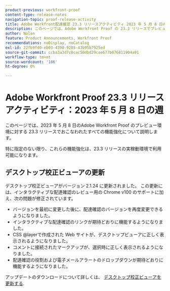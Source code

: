 ```yaml
---
product-previous: workfront-proof
content-type: release-notes
navigation-topic: proof-release-activity
title: Adobe Workfront配達確認 23.3 リリースアクティビティ 2023 年 5 月 8 日の週
description: このページでは、Adobe Workfront Proof の 23.3 リリースでプレビュー環境に対しておこなわれたすべての機能強化について説明します。 これらの機能強化は、2023 年 5 月 8 日の週に実稼動環境で利用可能になる予定です。
author: Nolan
feature: Product Announcements, Workfront Proof
recommendations: noDisplay, noCatalog
exl-id: 22fb9fd0-eb03-4390-9285-43b95b7925ed
source-git-commit: ccba3a3d7c0cac50dbd29cae677b076811904a91
workflow-type: tm+mt
source-wordcount: '186'
ht-degree: 0%

---
```


# Adobe Workfront Proof 23.3 リリースアクティビティ：2023 年 5 月 8 日の週

このページでは、2023 年 5 月 8 日のAdobe Workfront Proof のプレビュー環境に対する 23.3 リリースでおこなわれたすべての機能強化について説明します。

特に指定のない限り、これらの機能強化は、23.3 リリースの実稼動環境で利用可能になります。

## デスクトップ校正ビューアの更新

デスクトップ校正ビューアがバージョン 2.1.24 に更新されました。 この更新には、インタラクティブな配達確認のレビュー用の Chrome v100 のサポートに加え、次の問題が修正されています。

* バージョンを最初に変更した後に、配達確認のバージョンを再度変更できるようになりました。
* インタラクティブな配達確認のリンクが期待どおりに機能するようになりました。
* CSS @layerで作成された Web サイトが、デスクトップビューアに正しく表示されるようになりました。
* コメントに接続されたマークアップが、選択時に正しく表示されるようになりました。
* 配達確認の役割および電子メールアラートのドロップダウンが期待どおりに機能するようになりました。

アップデートのダウンロードについて詳しくは、 [デスクトップ校正ビューアを更新する](/help/quicksilver/review-and-approve-work/proofing/use-the-desktop-proofing-viewer/update-the-desktop-proofing-viewer.md).
